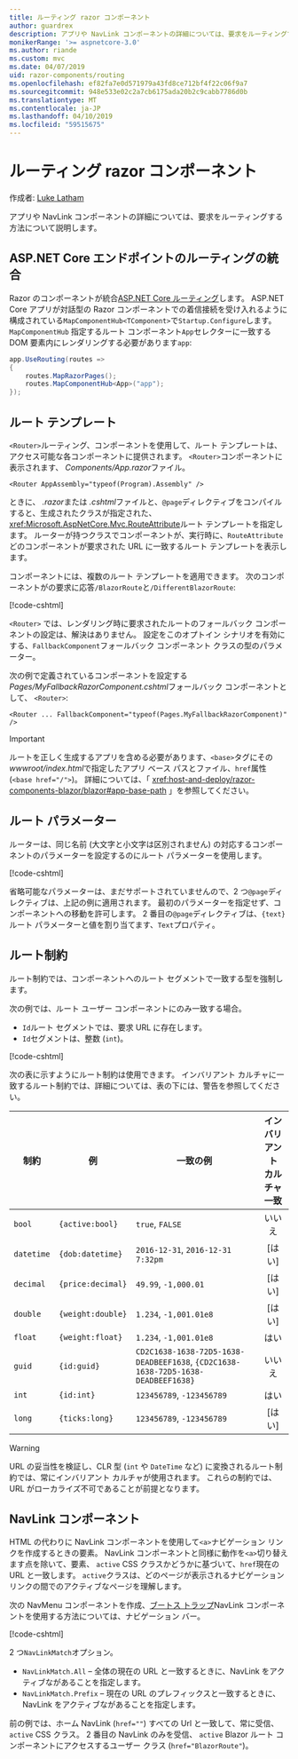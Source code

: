 ```yaml
---
title: ルーティング razor コンポーネント
author: guardrex
description: アプリや NavLink コンポーネントの詳細については、要求をルーティングする方法について説明します。
monikerRange: '>= aspnetcore-3.0'
ms.author: riande
ms.custom: mvc
ms.date: 04/07/2019
uid: razor-components/routing
ms.openlocfilehash: ef82fa7e0d571979a43fd8ce712bf4f22c06f9a7
ms.sourcegitcommit: 948e533e02c2a7cb6175ada20b2c9cabb7786d0b
ms.translationtype: MT
ms.contentlocale: ja-JP
ms.lasthandoff: 04/10/2019
ms.locfileid: "59515675"
---
```

# <a name="razor-components-routing"></a>ルーティング razor コンポーネント

作成者: [Luke Latham](https://github.com/guardrex)

アプリや NavLink コンポーネントの詳細については、要求をルーティングする方法について説明します。

## <a name="aspnet-core-endpoint-routing-integration"></a>ASP.NET Core エンドポイントのルーティングの統合

Razor のコンポーネントが統合[ASP.NET Core ルーティング](xref:fundamentals/routing)します。 ASP.NET Core アプリが対話型の Razor コンポーネントでの着信接続を受け入れるように構成されている`MapComponentHub<TComponent>`で`Startup.Configure`します。 `MapComponentHub` 指定するルート コンポーネント`App`セレクターに一致する DOM 要素内にレンダリングする必要があります`app`:

```csharp
app.UseRouting(routes =>
{
    routes.MapRazorPages();
    routes.MapComponentHub<App>("app");
});
```

## <a name="route-templates"></a>ルート テンプレート

`<Router>`ルーティング、コンポーネントを使用して、ルート テンプレートは、アクセス可能な各コンポーネントに提供されます。 `<Router>`コンポーネントに表示されます、 *Components/App.razor*ファイル。

```cshtml
<Router AppAssembly="typeof(Program).Assembly" />
```

ときに、 *.razor*または *.cshtml*ファイルと、`@page`ディレクティブをコンパイルすると、生成されたクラスが指定された、<xref:Microsoft.AspNetCore.Mvc.RouteAttribute>ルート テンプレートを指定します。 ルーターが持つクラスでコンポーネントが、実行時に、`RouteAttribute`どのコンポーネントが要求された URL に一致するルート テンプレートを表示します。

コンポーネントには、複数のルート テンプレートを適用できます。 次のコンポーネントがの要求に応答`/BlazorRoute`と`/DifferentBlazorRoute`:

[!code-cshtml[](common/samples/3.x/BlazorSample/Pages/BlazorRoute.cshtml?name=snippet_BlazorRoute)]

`<Router>` では、レンダリング時に要求されたルートのフォールバック コンポーネントの設定は、解決はありません。 設定をこのオプトイン シナリオを有効にする、`FallbackComponent`フォールバック コンポーネント クラスの型のパラメーター。

次の例で定義されているコンポーネントを設定する*Pages/MyFallbackRazorComponent.cshtml*フォールバック コンポーネントとして、 `<Router>`:

```cshtml
<Router ... FallbackComponent="typeof(Pages.MyFallbackRazorComponent)" />
```

> [!IMPORTANT]
> ルートを正しく生成するアプリを含める必要があります、`<base>`タグにその*wwwroot/index.html*で指定したアプリ ベース パスとファイル、`href`属性 (`<base href="/">`)。 詳細については、「 <xref:host-and-deploy/razor-components-blazor/blazor#app-base-path> 」を参照してください。

## <a name="route-parameters"></a>ルート パラメーター

ルーターは、同じ名前 (大文字と小文字は区別されません) の対応するコンポーネントのパラメーターを設定するのにルート パラメーターを使用します。

[!code-cshtml[](common/samples/3.x/BlazorSample/Pages/RouteParameter.cshtml?name=snippet_RouteParameter&highlight=2,7-8)]

省略可能なパラメーターは、まだサポートされていませんので、2 つ`@page`ディレクティブは、上記の例に適用されます。 最初のパラメーターを指定せず、コンポーネントへの移動を許可します。 2 番目の`@page`ディレクティブは、`{text}`ルート パラメーターと値を割り当てます、`Text`プロパティ。

## <a name="route-constraints"></a>ルート制約

ルート制約では、コンポーネントへのルート セグメントで一致する型を強制します。

次の例では、ルート ユーザー コンポーネントにのみ一致する場合。

* `Id`ルート セグメントでは、要求 URL に存在します。
* `Id`セグメントは、整数 (`int`)。

[!code-cshtml[](routing/samples_snapshot/3.x/Constraint.cshtml?highlight=1)]

次の表に示すようにルート制約は使用できます。 インバリアント カルチャに一致するルート制約では、詳細については、表の下には、警告を参照してください。

| 制約 | 例           | 一致の例                                                                  | インバリアント<br>カルチャ<br>一致 |
| ---------- | ----------------- | -------------------------------------------------------------------------------- | :------------------------------: |
| `bool`     | `{active:bool}`   | `true`, `FALSE`                                                                  | いいえ                               |
| `datetime` | `{dob:datetime}`  | `2016-12-31`, `2016-12-31 7:32pm`                                                | [はい]                              |
| `decimal`  | `{price:decimal}` | `49.99`, `-1,000.01`                                                             | [はい]                              |
| `double`   | `{weight:double}` | `1.234`, `-1,001.01e8`                                                           | [はい]                              |
| `float`    | `{weight:float}`  | `1.234`, `-1,001.01e8`                                                           | はい                              |
| `guid`     | `{id:guid}`       | `CD2C1638-1638-72D5-1638-DEADBEEF1638`, `{CD2C1638-1638-72D5-1638-DEADBEEF1638}` | いいえ                               |
| `int`      | `{id:int}`        | `123456789`, `-123456789`                                                        | はい                              |
| `long`     | `{ticks:long}`    | `123456789`, `-123456789`                                                        | [はい]                              |

> [!WARNING]
> URL の妥当性を検証し、CLR 型 (`int` や `DateTime` など) に変換されるルート制約では、常にインバリアント カルチャが使用されます。 これらの制約では、URL がローカライズ不可であることが前提となります。

## <a name="navlink-component"></a>NavLink コンポーネント

HTML の代わりに NavLink コンポーネントを使用して`<a>`ナビゲーション リンクを作成するときの要素。 NavLink コンポーネントと同様に動作を`<a>`切り替えます点を除いて、要素、 `active` CSS クラスかどうかに基づいて、`href`現在の URL と一致します。 `active`クラスは、どのページが表示されるナビゲーション リンクの間でのアクティブなページを理解します。

次の NavMenu コンポーネントを作成、[ブートス トラップ](https://getbootstrap.com/docs/)NavLink コンポーネントを使用する方法については、ナビゲーション バー。

[!code-cshtml[](common/samples/3.x/BlazorSample/Shared/NavMenu.cshtml?name=snippet_NavLinks&highlight=4-6,9-11)]

2 つ`NavLinkMatch`オプション。

* `NavLinkMatch.All` &ndash; 全体の現在の URL と一致するときに、NavLink をアクティブながあることを指定します。
* `NavLinkMatch.Prefix` &ndash; 現在の URL のプレフィックスと一致するときに、NavLink をアクティブながあることを指定します。

前の例では、ホーム NavLink (`href=""`) すべての Url と一致して、常に受信、 `active` CSS クラス。 2 番目の NavLink のみを受信、 `active` Blazor ルート コンポーネントにアクセスするユーザー クラス (`href="BlazorRoute"`)。
